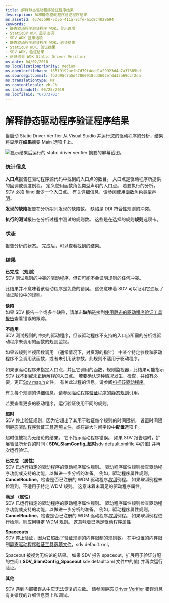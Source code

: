 ```yaml
---
title: 解释静态驱动程序验证程序结果
description: 解释静态驱动程序验证程序结果
ms.assetid: ec7e3b90-5d55-411a-8cfe-a1c9c4029694
keywords:
- 静态驱动程序验证程序 WDK，显示选项
- StaticDV WDK 显示选项
- SDV WDK 显示选项
- 静态驱动程序验证程序 WDK，验证结果
- StaticDV WDK，验证结果
- SDV WDK，验证结果
- 验证结果 WDK Static Driver Verifier
ms.date: 04/02/2018
ms.localizationpriority: medium
ms.openlocfilehash: f85f9192aefb7d79f4eed1a29923d4a7a37685bd
ms.sourcegitcommit: fb7d95c7a5d47860918cd3602efdd33b69dcf2da
ms.translationtype: MT
ms.contentlocale: zh-CN
ms.lasthandoff: 06/25/2019
ms.locfileid: "67373703"
---
```

# <a name="interpreting-static-driver-verifier-results"></a>解释静态驱动程序验证程序结果


当启动 Static Driver Verifier 从 Visual Studio 并运行您的驱动程序的分析，结果将显示在**结果**摘要 Main 选项卡上。

![显示结果后运行的 static driver verifier 摘要的屏幕截图。](images/sdv-results-vs.png)

### <a name="span-idstatisticsspanspan-idstatisticsspanspan-idstatisticsspanstatistics"></a><span id="Statistics"></span><span id="statistics"></span><span id="STATISTICS"></span>统计信息

**入口点**报告在驱动程序源代码中找到的入口点的数目。 入口点是驱动程序所提供的回调或调度例程。 定义使用函数角色类型声明的入口点。 若要执行的分析，SDV 必须 fiind 至少一个入口点。 有关详细信息，请参阅[使用函数角色类型声明](using-function-role-type-declarations.md)。

**发现的缺陷**报告在分析期间发现的缺陷数。 缺陷是 DDI 符合性规则的冲突。

**执行的测试**报告在分析过程中测试的规则数。 这些是在选择的规则**规则**选项卡。

### <a name="span-idstatusspanspan-idstatusspanspan-idstatusspanstatus"></a><span id="Status"></span><span id="status"></span><span id="STATUS"></span>状态

报告分析的状态。 完成后，可以查看找到的结果。

### <a name="span-idresultsspanspan-idresultsspanspan-idresultsspanresults"></a><span id="Results"></span><span id="results"></span><span id="RESULTS"></span>结果

<span id="Completed__Rule_"></span><span id="completed__rule_"></span><span id="COMPLETED__RULE_"></span>**已完成 （规则）**  
SDV 测试规则的冲突的驱动程序，但它可能不会证明规则的任何冲突。

此结果并不意味着该驱动程序是免费的错误。 这仅意味着 SDV 可以证明它违反了验证阶段中的规则。

<span id="Defect"></span><span id="defect"></span><span id="DEFECT"></span>**缺陷**  
如果 SDV 报告一个或多个缺陷，请单击**缺陷**链接到[使用静态的驱动程序验证工具报告](using-the-static-driver-verifier-report.md)查看错误的跟踪。

<span id="Not_Applicable"></span><span id="not_applicable"></span><span id="NOT_APPLICABLE"></span>**不适用**  
SDV 测试规则的冲突的驱动程序，但该驱动程序不支持的入口点所需的分析或驱动程序未调用的函数的规则监视。

如果该规则监视函数调用 （通常情况下，对资源的指针） 中某个特定参数和驱动程序不会调用该函数，或者未引用该参数，此规则不适用于驱动程序。

如果该驱动程序未指定入口点，并且它调用的函数，规则监视器，此结果可能指示 SDV 找不到或未正确解释的入口点。 若要确认这种情况发生，检查，并如有必要，更正[Sdv map.h](sdv-map-h.md)文件。 有关此过程的信息，请参阅[扫描该驱动程序](scanning-the-driver.md)。

有关每个规则的详细信息，请参阅[驱动程序验证程序的静态规则](https://docs.microsoft.com/windows-hardware/drivers/ddi/content/index)引用。

若要查看更多的驱动程序，运行验证使用不同的规则。

<span id="Timeouts"></span><span id="timeouts"></span><span id="TIMEOUTS"></span>**超时**  
SDV 停止验证规则，因为它超出了其用于验证每个规则的时间限制。 设置时间限制[静态驱动程序验证工具选项文件](static-driver-verifier-options-file.md)，或在最大时间字段中**配置**选项卡。

超时值被视为无结论的结果。 它不指示驱动程序错误。 如果 SDV 报告超时，扩展验证所允许的时间 ( **SDV\_SlamConfig\_超时**sdv default.xmlfile 中的值) 并再次运行验证。

<span id="Completed__Property_"></span><span id="completed__property_"></span><span id="COMPLETED__PROPERTY_"></span>**已完成 （属性）**  
SDV 已运行指定的驱动程序的驱动程序属性规则。 驱动程序属性规则检查驱动程序功能或支持的功能，以做进一步分析的准备。 例如，驱动程序属性规则， **CancelRoutine**，检查是否已注册的 WDM 驱动程序[*取消*](https://docs.microsoft.com/windows-hardware/drivers/ddi/content/wdm/nc-wdm-driver_cancel)例程。 如果*取消*例程未检测到，不适用于特定 WDM 规则。 这意味着未满足的驱动程序属性。

<span id="Satisfied__Property_"></span><span id="satisfied__property_"></span><span id="SATISFIED__PROPERTY_"></span>**满足 （属性）**  
SDV 已运行指定的驱动程序的驱动程序属性规则。 驱动程序属性规则检查驱动程序功能或支持的功能，以做进一步分析的准备。 例如，驱动程序属性规则， **CancelRoutine**，检查是否已注册的 WDM 驱动程序[*取消*](https://docs.microsoft.com/windows-hardware/drivers/ddi/content/wdm/nc-wdm-driver_cancel)例程。 如果*取消*例程进行检测，则应用特定 WDM 规则。 这意味着已满足驱动程序属性

<span id="Spaceouts"></span><span id="spaceouts"></span><span id="SPACEOUTS"></span>**Spaceouts**  
SDV 停止验证，因为它超出了验证规则的内存限制的规则数。 在中设置的内存限制[静态驱动程序验证工具选项文件](static-driver-verifier-options-file.md)，sdv default.xml。

Spaceout 被视为无结论的结果。 如果 SDV 报告 spaceout，扩展用于验证分配的空间 ( **SDV\_SlamConfig\_Spaceout** sdv default.xml 文件中的值) 并再次运行验证。

<span id="Other"></span><span id="other"></span><span id="OTHER"></span>**其他**  

SDV 遇到内部错误从中它无法恢复的次数。  请参阅[静态 Driver Verifier 错误消息](https://docs.microsoft.com/windows-hardware/drivers/devtest/static-driver-verifier-error-messages)有关错误的详细信息页上和调试。

 

 






